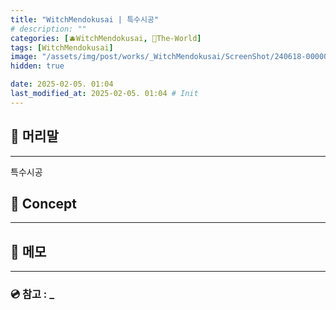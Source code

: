 ```yaml
---
title: "WitchMendokusai | 특수시공"
# description: ""
categories: [🫐WitchMendokusai, 🥥The-World]
tags: [WitchMendokusai]
image: "/assets/img/post/works/_WitchMendokusai/ScreenShot/240618-000000.png"
hidden: true

date: 2025-02-05. 01:04
last_modified_at: 2025-02-05. 01:04 # Init
---
```


## 📀 머리말

---

특수시공  

## 📀 Concept

---

## 📀 메모

---

### 💿 참고 : _
